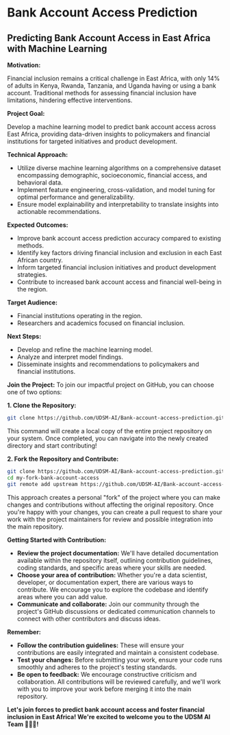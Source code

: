 # Bank Account Access Prediction
## Predicting Bank Account Access in East Africa with Machine Learning

**Motivation:**

Financial inclusion remains a critical challenge in East Africa, with only 14% of adults in Kenya, Rwanda, Tanzania, and Uganda having or using a bank account. Traditional methods for assessing financial inclusion have limitations, hindering effective interventions.

**Project Goal:**

Develop a machine learning model to predict bank account access across East Africa, providing data-driven insights to policymakers and financial institutions for targeted initiatives and product development.

**Technical Approach:**

* Utilize diverse machine learning algorithms on a comprehensive dataset encompassing demographic, socioeconomic, financial access, and behavioral data.
* Implement feature engineering, cross-validation, and model tuning for optimal performance and generalizability.
* Ensure model explainability and interpretability to translate insights into actionable recommendations.

**Expected Outcomes:**

* Improve bank account access prediction accuracy compared to existing methods.
* Identify key factors driving financial inclusion and exclusion in each East African country.
* Inform targeted financial inclusion initiatives and product development strategies.
* Contribute to increased bank account access and financial well-being in the region.

**Target Audience:**

* Financial institutions operating in the region.
* Researchers and academics focused on financial inclusion.

**Next Steps:**

* Develop and refine the machine learning model.
* Analyze and interpret model findings.
* Disseminate insights and recommendations to policymakers and financial institutions.

**Join the Project:**
To join our impactful project on GitHub, you can choose one of two options:

**1. Clone the Repository:**

```bash
git clone https://github.com/UDSM-AI/Bank-account-access-prediction.git
```

This command will create a local copy of the entire project repository on your system. Once completed, you can navigate into the newly created directory and start contributing!

**2. Fork the Repository and Contribute:**

```bash
git clone https://github.com/UDSM-AI/Bank-account-access-prediction.git my-fork-bank-account-access
cd my-fork-bank-account-access
git remote add upstream https://github.com/UDSM-AI/Bank-account-access-prediction.git
```

This approach creates a personal "fork" of the project where you can make changes and contributions without affecting the original repository. Once you're happy with your changes, you can create a pull request to share your work with the project maintainers for review and possible integration into the main repository.

**Getting Started with Contribution:**

* **Review the project documentation:** We'll have detailed documentation available within the repository itself, outlining contribution guidelines, coding standards, and specific areas where your skills are needed.
* **Choose your area of contribution:** Whether you're a data scientist, developer, or documentation expert, there are various ways to contribute. We encourage you to explore the codebase and identify areas where you can add value.
* **Communicate and collaborate:** Join our community through the project's GitHub discussions or dedicated communication channels to connect with other contributors and discuss ideas.

**Remember:**

* **Follow the contribution guidelines:** These will ensure your contributions are easily integrated and maintain a consistent codebase.
* **Test your changes:** Before submitting your work, ensure your code runs smoothly and adheres to the project's testing standards.
* **Be open to feedback:** We encourage constructive criticism and collaboration. All contributions will be reviewed carefully, and we'll work with you to improve your work before merging it into the main repository.

**Let's join forces to predict bank account access and foster financial inclusion in East Africa! We're excited to welcome you to the UDSM AI Team 🐱‍🏍🎉!**




